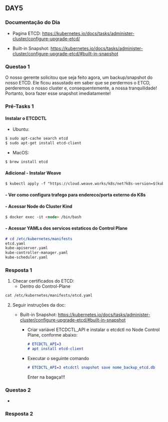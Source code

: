 ## DAY5

### Documentação do Dia

- Pagina ETCD: https://kubernetes.io/docs/tasks/administer-cluster/configure-upgrade-etcd/

- Built-in Snapshot: https://kubernetes.io/docs/tasks/administer-cluster/configure-upgrade-etcd/#built-in-snapshot


### Questao 1
O nosso gerente solicitou que seja feito agora, um backup/snapshot do nosso ETCD. Ele ficou assustado em saber que se perdermos o ETCD, perderemos o nosso cluster e, consequentemente, a nossa tranquilidade! Portanto, bora fazer esse snapshot imediatamente!

### Pré-Tasks 1

#### Instalar o ETCDCTL
- Ubuntu: 
```markdown
$ sudo apt-cache search etcd
$ sudo apt-get install etcd-client
```
- MacOS: 
```markdown
$ brew install etcd
```

#### Adicional - Instalar Weave
```markdown
$ kubectl apply -f "https://cloud.weave.works/k8s/net?k8s-version=$(kubectl version | base64 | tr -d '\n')"
````
#### - Ver como configura trafego para endereco/porta externo do K8s


#### - Acessar Node do Cluster Kind
```markdown
$ docker exec -it <node> /bin/bash
```

#### - Acessar YAMLs dos servicos estaticos do Control Plane
```markdown
# cd /etc/kubernetes/manifests
etcd.yaml  
kube-apiserver.yaml  
kube-controller-manager.yaml  
kube-scheduler.yaml
```

### Resposta 1

1. Checar certificados do ETCD:
   - Dentro do Control-Plane 
```markdown
cat /etc/kubernetes/manifests/etcd.yaml
```

2. Seguir instruções da doc: 
   - Built-in Snapshot: https://kubernetes.io/docs/tasks/administer-cluster/configure-upgrade-etcd/#built-in-snapshot

      - Criar variável ETCDCTL_API e instalar o etcdctl no Node Control Plane, conforme abaixo:
        ```markdown
        # ETCDCTL_API=3
        # apt install etcd-client
        ```
      - Executar o seguinte comando 
        ```markdown
        # ETCDCTL_API=3 etcdctl snapshot save nome_backup_etcd.db
        ```
        Enter na bagaça!!!
### Questao 2

- 

### Resposta 2
